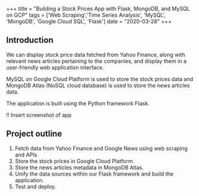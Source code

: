 +++
title = "Building a Stock Prices App with Flask, MongoDB, and MySQL on GCP"
tags = ['Web Scraping','Time Series Analysis', 'MySQL', 'MongoDB', 'Google Cloud SQL', 'Flask']
date = "2020-03-28"
+++

## Introduction

We can display stock price data fetched from Yahoo Finance, along with relevant news articles pertaining to the companies, and display them in a user-friendly web application interface.

MySQL on Google Cloud Platform is used to store the stock prices data and MongoDB Atlas (NoSQL cloud database) is used to store the news articles data.

The application is built using the Python framework Flask.

!! Insert screenshot of app

## Project outline
1. Fetch data from Yahoo Finance and Google News using web scraping and APIs
2. Store the stock prices in Google Cloud Platform. 
3. Store the news articles metadata in MongoDB Atlas.
4. Unify the data sources within our Flask framework and build the application.
5. Test and deploy.

